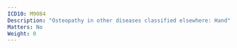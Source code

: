 ```yaml
---
ICD10: M9084
Description: "Osteopathy in other diseases classified elsewhere: Hand"
Matters: No
Weight: 0
---
```

